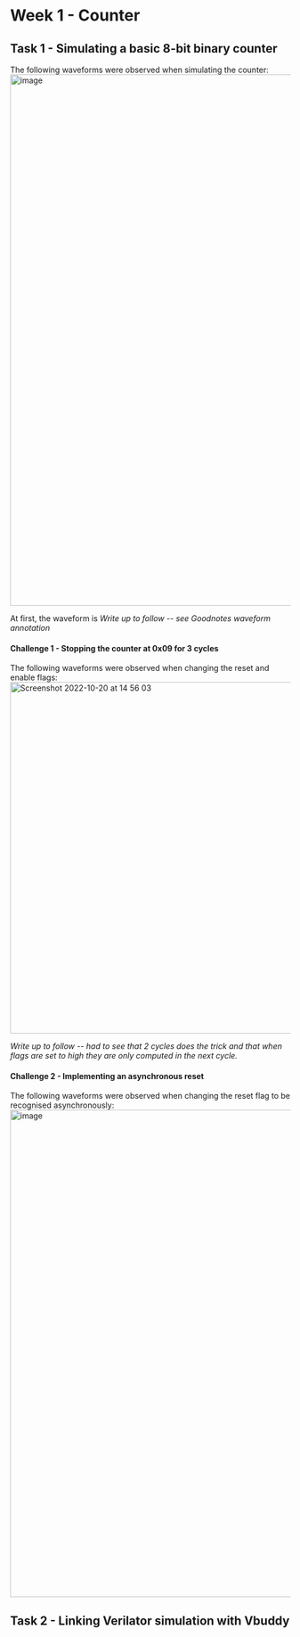 # Week 1 - Counter

## Task 1 - Simulating a basic 8-bit binary counter

The following waveforms were observed when simulating the counter:
<img width="954" alt="image" src="https://user-images.githubusercontent.com/107804218/196924562-cec689aa-e295-49a9-a285-f2d2639c5de7.png">

At first, the waveform is 
*Write up to follow -- see Goodnotes waveform annotation*

#### Challenge 1 - Stopping the counter at 0x09 for 3 cycles
The following waveforms were observed when changing the reset and enable flags:
<img width="631" alt="Screenshot 2022-10-20 at 14 56 03" src="https://user-images.githubusercontent.com/107804218/196968758-7343c1ae-e066-45cb-85a5-4edab94679b6.png">

*Write up to follow -- had to see that 2 cycles does the trick and that when flags are set to high they are only computed in the next cycle.*

#### Challenge 2 - Implementing an asynchronous reset
The following waveforms were observed when changing the reset flag to be recognised asynchronously:
<img width="875" alt="image" src="https://user-images.githubusercontent.com/107804218/196978499-641f22fd-702f-4220-b88b-6b9937b5f20f.png">

## Task 2 - Linking Verilator simulation with Vbuddy


